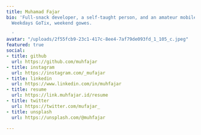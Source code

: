 ```yaml
---
title: Muhamad Fajar
bio: 'Full-snack developer, a self-taught person, and an amateur mobile photographer.
  Weekdays GoTix, weekend gowes.

  '
avatar: "/uploads/2f55fcb9-23c1-417c-8ee4-7af79de093fd_1_105_c.jpeg"
featured: true
social:
- title: github
  url: https://github.com/muhfajar
- title: instagram
  url: https://instagram.com/_mufajar
- title: linkedin
  url: https://www.linkedin.com/in/muhfajar
- title: resume
  url: https://link.muhfajar.id/resume
- title: twitter
  url: https://twitter.com/mufajar_
- title: unsplash
  url: https://unsplash.com/@muhfajar

---
```

